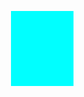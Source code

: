
<html>
        <head>
            <title>CLASS WORK</title>
            <link rel="icon" type="image/png" href="car.png"/>
            <style> type="class work.css"
			<meta name="viewport"content="width=device-width,initial scale:1.0"/>
                h1{
                    background-color:rgb(0, 0, 0);
                    color: #ffffff;
                    text-align: center;

                }
                p{
                 font-size: 20px;
                 color: blue;
                }
                body{
                    background-color: aqua;
                    margin: 20%;
                    text-align: justify;
                    width: fit-content;
                    height: 20px;
                }
               ol li{
                    color: red;
                    font-size: larger;
                }
                #y{
                    color: red;
                    text-decoration: underline;
                    font-weight: bold;
                    font-style: italic;
                }
                #page{
                    color: blue;
                    background-color: blueviolet;
                }
                .v{
                    color: #ffffff;
                }
                img{
                    width: 20%;
                }

            </style>
        </head>
        <body>
            <img src="car.png" alt="Car image"/>  
        <h1>Introduction to css</h1>
        <p id="z">Css (Cascading style sheet).</p>
        <p id="y">insert color on background and text and add style</p>
        <p id="m">width,font-size and margin on different tag or paragraph</p>
        <h1 id="page">Benefit of css</h1>
        <ol>
            <li class="v">faster page loading</li>
            <li>easy to learn</li>
            <li>easy maintenance of multiple pages</li>
        </ol>
        <p>css have different scope like local,intern and external style which is impoertant for us</p>
        <hr color="red" size="10%">
        
    
